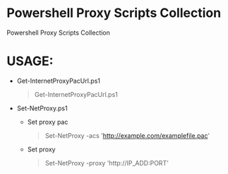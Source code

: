 # Powershell Proxy Scripts Collection

Powershell Proxy Scripts Collection


# USAGE:
- Get-InternetProxyPacUrl.ps1
  > Get-InternetProxyPacUrl.ps1

- Set-NetProxy.ps1
  - Set proxy pac
     > Set-NetProxy -acs 'http://example.com/examplefile.pac'
  - Set proxy 
     > Set-NetProxy -proxy 'http://IP_ADD:PORT'
